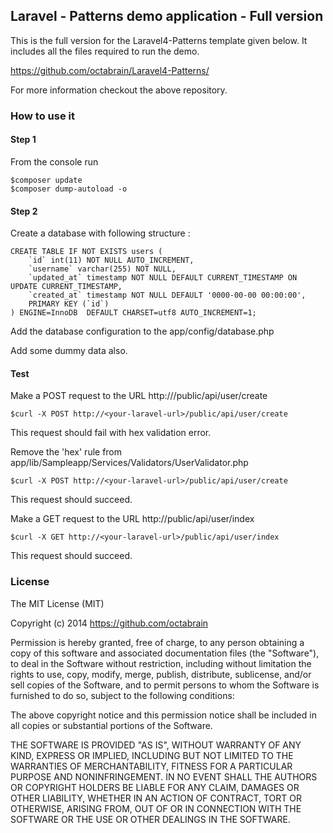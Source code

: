 ## Laravel - Patterns demo application - Full version

This is the full version for the Laravel4-Patterns template given below.
It includes all the files required to run the demo.

https://github.com/octabrain/Laravel4-Patterns/

For more information checkout the above repository.

### How to use it

#### Step 1

From the console run

	$composer update
	$composer dump-autoload -o

#### Step 2

Create a database with following structure :

	CREATE TABLE IF NOT EXISTS users (
		`id` int(11) NOT NULL AUTO_INCREMENT,
		`username` varchar(255) NOT NULL,
		`updated_at` timestamp NOT NULL DEFAULT CURRENT_TIMESTAMP ON UPDATE CURRENT_TIMESTAMP,
		`created_at` timestamp NOT NULL DEFAULT '0000-00-00 00:00:00',
		PRIMARY KEY (`id`)
	) ENGINE=InnoDB  DEFAULT CHARSET=utf8 AUTO_INCREMENT=1;

Add the database configuration to the app/config/database.php

Add some dummy data also.

#### Test

Make a POST request to the URL http://<your-laravel-url>/public/api/user/create

	$curl -X POST http://<your-laravel-url>/public/api/user/create

This request should fail with hex validation error.

Remove the 'hex' rule from app/lib/Sampleapp/Services/Validators/UserValidator.php

	$curl -X POST http://<your-laravel-url>/public/api/user/create

This request should succeed.

Make a GET request to the URL http://public/api/user/index

	$curl -X GET http://<your-laravel-url>/public/api/user/index

This request should succeed.

### License

The MIT License (MIT)

Copyright (c) 2014 https://github.com/octabrain

Permission is hereby granted, free of charge, to any person obtaining a copy
of this software and associated documentation files (the "Software"), to deal
in the Software without restriction, including without limitation the rights
to use, copy, modify, merge, publish, distribute, sublicense, and/or sell
copies of the Software, and to permit persons to whom the Software is
furnished to do so, subject to the following conditions:

The above copyright notice and this permission notice shall be included in
all copies or substantial portions of the Software.

THE SOFTWARE IS PROVIDED "AS IS", WITHOUT WARRANTY OF ANY KIND, EXPRESS OR
IMPLIED, INCLUDING BUT NOT LIMITED TO THE WARRANTIES OF MERCHANTABILITY,
FITNESS FOR A PARTICULAR PURPOSE AND NONINFRINGEMENT. IN NO EVENT SHALL THE
AUTHORS OR COPYRIGHT HOLDERS BE LIABLE FOR ANY CLAIM, DAMAGES OR OTHER
LIABILITY, WHETHER IN AN ACTION OF CONTRACT, TORT OR OTHERWISE, ARISING FROM,
OUT OF OR IN CONNECTION WITH THE SOFTWARE OR THE USE OR OTHER DEALINGS IN
THE SOFTWARE.
